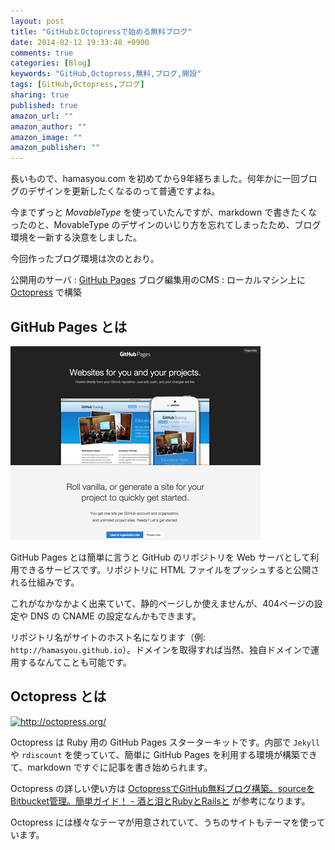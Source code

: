 ```yaml
---
layout: post
title: "GitHubとOctopressで始める無料ブログ"
date: 2014-02-12 19:33:48 +0900
comments: true
categories: [Blog]
keywords: "GitHub,Octopress,無料,ブログ,開設"
tags: [GitHub,Octopress,ブログ]
sharing: true
published: true
amazon_url: ""
amazon_author: ""
amazon_image: ""
amazon_publisher: ""
---
```


長いもので、hamasyou.com を初めてから9年経ちました。何年かに一回ブログのデザインを更新したくなるのって普通ですよね。

今までずっと *MovableType* を使っていたんですが、markdown で書きたくなったのと、MovableType のデザインのいじり方を忘れてしまったため、ブログ環境を一新する決意をしました。

今回作ったブログ環境は次のとおり。

公開用のサーバ
: <a href="http://pages.github.com/" rel="external nofollow">GitHub Pages</a>
ブログ編集用のCMS
: ローカルマシン上に <a href="http://octopress.org/" rel="external nofollow">Octopress</a> で構築

<!-- more -->

## GitHub Pages とは

<a href="http://pages.github.com/" rel="external nofollow"><img title="GitHub Pages" class="img-thumbnail" src="/images/2014-02-12-github-octopress.png" alt="http://pages.github.com/" width="400" height="310" /></a>

GitHub Pages とは簡単に言うと GitHub のリポジトリを Web サーバとして利用できるサービスです。リポジトリに HTML ファイルをプッシュすると公開される仕組みです。

これがなかなかよく出来ていて、静的ページしか使えませんが、404ページの設定や DNS の CNAME の設定なんかもできます。

リポジトリ名がサイトのホスト名になります（例: `http://hamasyou.github.io`）。ドメインを取得すれば当然、独自ドメインで運用するなんてことも可能です。

## Octopress とは

<a href="http://octopress.org/" rel="external nofollow"><img title="Octopress" class="img-thumbnail" src="http://capture.heartrails.com/400x300?http://octopress.org/" alt="http://octopress.org/" width="400" height="300" /></a>

Octopress は Ruby 用の GitHub Pages スターターキットです。内部で `Jekyll` や `rdiscount` を使っていて、簡単に GitHub Pages を利用する環境が構築できて、markdown ですぐに記事を書き始められます。

Octopress の詳しい使い方は <a href="http://morizyun.github.io/blog/octopress-gitpage-minimum-install-guide/" rel="external nofollow">OctopressでGitHub無料ブログ構築。sourceをBitbucket管理。簡単ガイド！ - 酒と泪とRubyとRailsと</a> が参考になります。

Octopress には様々なテーマが用意されていて、うちのサイトもテーマを使っています。
